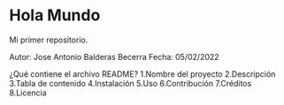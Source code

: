 # Hola Mundo
Mi primer repositorio.

Autor: Jose Antonio Balderas Becerra
Fecha: 05/02/2022

¿Qué contiene el archivo README?
1.Nombre del proyecto
2.Descripción
3.Tabla de contenido
4.Instalación
5.Uso
6.Contribución
7.Créditos
8.Licencia
